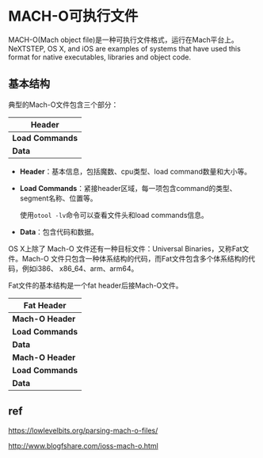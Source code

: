 # MACH-O可执行文件

MACH-O(Mach object file)是一种可执行文件格式，运行在Mach平台上。NeXTSTEP, OS X, and iOS are examples of systems that have used this format for native executables, libraries and object code.

## 基本结构

典型的Mach-O文件包含三个部分：

| **Header** |
| ------------- |
| **Load Commands** |
| **Data** |

- **Header**：基本信息，包括魔数、cpu类型、load command数量和大小等。

- **Load Commands**：紧接header区域，每一项包含command的类型、segment名称、位置等。

  使用`otool -lv`命令可以查看文件头和load commands信息。

- **Data**：包含代码和数据。

OS X上除了 Mach-O 文件还有一种目标文件：Universal Binaries，又称Fat文件。Mach-O 文件只包含一种体系结构的代码，而Fat文件包含多个体系结构的代码，例如i386、 x86_64、arm、arm64。

Fat文件的基本结构是一个fat header后接Mach-O文件。

| **Fat Header** |
| ------------- |
| **Mach-O Header** |
| **Load Commands** |
| **Data** |
| **Mach-O Header** |
| **Load Commands** |
| **Data** |

## ref

https://lowlevelbits.org/parsing-mach-o-files/

http://www.blogfshare.com/ioss-mach-o.html

</br></br>
